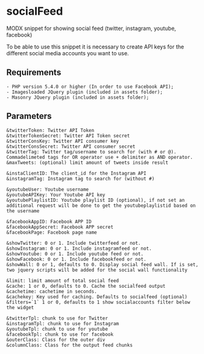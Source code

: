 # socialFeed
MODX snippet for showing social feed (twitter, instagram, youtube, facebook)

To be able to use this snippet it is necessary to create API keys for the different social media accounts you want to use. 

## Requirements
    - PHP version 5.4.0 or higher (In order to use Facebook API);
    - Imagesloaded JQuery plugin (included in assets folder);
    - Masonry JQuery plugin (included in assets folder);

## Parameters

    &twitterToken: Twitter API Token
    &twitterTokenSecret: Twitter API Token secret
    &twitterConsKey: Twitter API consumer key
    &twitterConsSecret: Twitter API consumer secret
    &twitterTag: Twitter tag/username to search for (with # or @). Commadelimeted tags for OR operator use + delimiter as AND operator.
    &maxTweets: (optional) limit amount of tweets inside result
    
    &instaClientID: The client_id for the Instagram API
    &instagramTag: Instagram tag to search for (without #)
    
    &youtubeUser: Youtube username
    &youtubeAPIKey: Your Youtube API key
    &youtubePlaylistID: Youtube playlist ID (optional), if not set an additional request will be done to get the youtubeplaylistid based on the username
    
    &facebookAppID: Facebook APP ID
    &facebookAppSecret: Facebook APP secret
    &facebookPage: Facebook page name
    
    &showTwitter: 0 or 1. Include twitterfeed or not.
    &showInstagram: 0 or 1. Include instagramfeed or not.
    &showYoutube: 0 or 1. Include youtube feed or not.
    &showFacebook: 0 or 1. Include facebookfeed or not.
    &showWall: 0 or 1, defaults to 0. Display social feed wall. If is set, two jquery scripts will be added for the social wall functionality
    
    &limit: limit amount of total social feed
    &cache: 1 or 0, defaults to 0. Cache the socialfeed output
    &cachetime: cachetime in seconds.
    &cachekey: Key used for caching. Defaults to socialfeed (optional)
    &filters=`1` 1 or 0, defaults to 1 show socialaccounts filter below the widget
    
    &twitterTpl: chunk to use for Twitter
    &instagramTpl: chunk to use for Instagram
    &youtubeTpl: chunk to use for youtube
    &facebookTpl: chunk to use for facebook
    &outerClass: Class for the outer div
    &columnClass: Class for the output feed chunks
